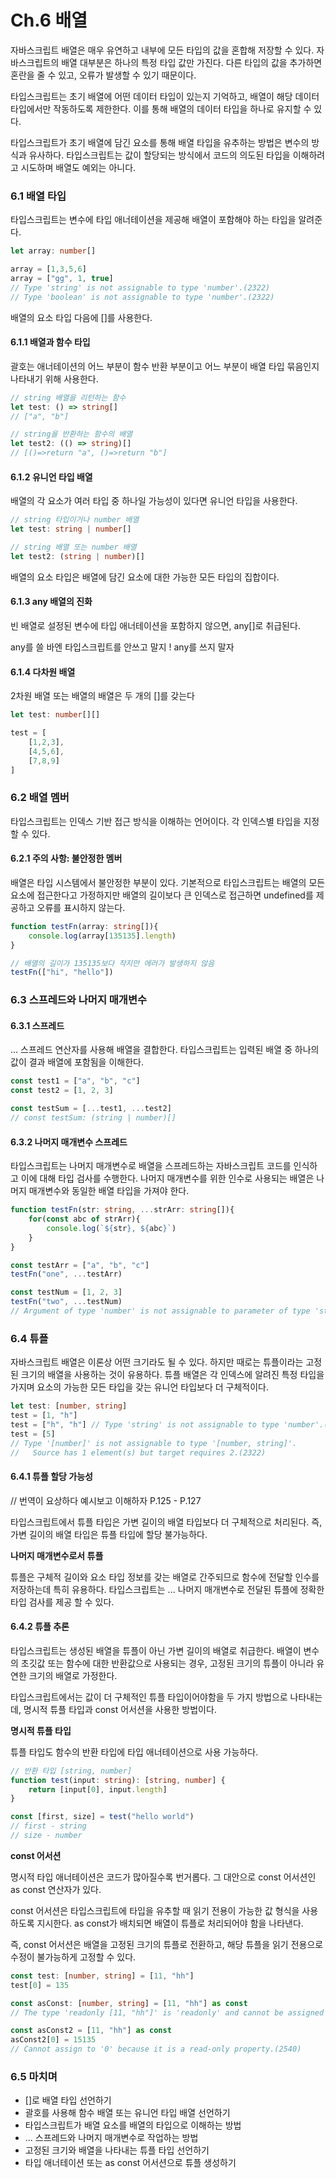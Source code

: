 # Ch.6 배열

자바스크립트 배열은 매우 유연하고 내부에 모든 타입의 값을 혼합해 저장할 수 있다. 자바스크립트의 배열 대부분은 하나의 특정 타입 값만 가진다. 다른 타입의 값을 추가하면 혼란을 줄 수 있고, 오류가 발생할 수 있기 때문이다.

타입스크립트는 초기 배열에 어떤 데이터 타입이 있는지 기억하고, 배열이 해당 데이터 타입에서만 작동하도록 제한한다. 이를 통해 배열의 데이터 타입을 하나로 유지할 수 있다.

타입스크립트가 초기 배열에 담긴 요소를 통해 배열 타입을 유추하는 방법은 변수의 방식과 유사하다. 타입스크립트는 값이 할당되는 방식에서 코드의 의도된 타입을 이해하려고 시도하며 배열도 예외는 아니다.



### 6.1 배열 타입

타입스크립트는 변수에 타입 애너테이션을 제공해 배열이 포함해야 하는 타입을 알려준다.

```typescript
let array: number[]

array = [1,3,5,6]
array = ["gg", 1, true]
// Type 'string' is not assignable to type 'number'.(2322)
// Type 'boolean' is not assignable to type 'number'.(2322)
```

배열의 요소 타입 다음에 \[]를 사용한다.



#### 6.1.1 배열과 함수 타입

괄호는 애너테이션의 어느 부분이 함수 반환 부분이고 어느 부분이 배열 타입 묶음인지 나타내기 위해 사용한다.

```typescript
// string 배열을 리턴하는 함수
let test: () => string[]
// ["a", "b"]

// string을 반환하는 함수의 배열
let test2: (() => string)[]
// [()=>return "a", ()=>return "b"]
```



#### 6.1.2 유니언 타입 배열

배열의 각 요소가 여러 타입 중 하나일 가능성이 있다면 유니언 타입을 사용한다.

```typescript
// string 타입이거나 number 배열
let test: string | number[]

// string 배열 또는 number 배열
let test2: (string | number)[]
```

배열의 요소 타입은 배열에 담긴 요소에 대한 가능한 모든 타입의 집합이다.



#### 6.1.3 any 배열의 진화

빈 배열로 설정된 변수에 타입 애너테이션을 포함하지 않으면, any\[]로 취급된다.&#x20;

any를 쓸 바엔 타입스크립트를 안쓰고 말지 ! any를 쓰지 말자



#### 6.1.4 다차원 배열

2차원 배열 또는 배열의 배열은 두 개의 \[]를 갖는다

```typescript
let test: number[][]

test = [
    [1,2,3],
    [4,5,6],
    [7,8,9]
]
```



### 6.2 배열 멤버

타입스크립트는 인덱스 기반 접근 방식을 이해하는 언어이다. 각 인덱스별 타입을 지정할 수 있다.



#### 6.2.1 주의 사항: 불안정한 멤버

배열은 타입 시스템에서 불안정한 부분이 있다. 기본적으로 타입스크립트는 배열의 모든 요소에 접근한다고 가정하지만 배열의 길이보다 큰 인덱스로 접근하면 undefined를 제공하고 오류를 표시하지 않는다.

```typescript
function testFn(array: string[]){
    console.log(array[135135].length)
}

// 배열의 길이가 135135보다 작지만 에러가 발생하지 않음
testFn(["hi", "hello"])
```



### 6.3 스프레드와 나머지 매개변수

#### 6.3.1 스프레드

... 스프레드 연산자를 사용해 배열을 결합한다. 타입스크립트는 입력된 배열 중 하나의 값이 결과 배열에 포함됨을 이해한다.

```typescript
const test1 = ["a", "b", "c"]
const test2 = [1, 2, 3]

const testSum = [...test1, ...test2]
// const testSum: (string | number)[]
```



#### 6.3.2 나머지 매개변수 스프레드

타입스크립트는 나머지 매개변수로 배열을 스프레드하는 자바스크립트 코드를 인식하고 이에 대해 타입 검사를 수행한다. 나머지 매개변수를 위한 인수로 사용되는 배열은 나머지 매개변수와 동일한 배열 타입을 가져야 한다.

```typescript
function testFn(str: string, ...strArr: string[]){
    for(const abc of strArr){
        console.log(`${str}, ${abc}`)
    }
}

const testArr = ["a", "b", "c"]
testFn("one", ...testArr)

const testNum = [1, 2, 3]
testFn("two", ...testNum)
// Argument of type 'number' is not assignable to parameter of type 'string'.(2345)
```



### 6.4 튜플

자바스크립트 배열은 이론상 어떤 크기라도 될 수 있다. 하지만 때로는 튜플이라는 고정된 크기의 배열을 사용하는 것이 유용하다. 튜플 배열은 각 인덱스에 알려진 특정 타입을 가지며 요소의 가능한 모든 타입을 갖는 유니언 타입보다 더 구체적이다.&#x20;

```typescript
let test: [number, string]
test = [1, "h"]
test = ["h", "h"] // Type 'string' is not assignable to type 'number'.(2322)
test = [5]
// Type '[number]' is not assignable to type '[number, string]'.
//   Source has 1 element(s) but target requires 2.(2322)
```



#### 6.4.1 튜플 할당 가능성

// 번역이 요상하다 예시보고 이해하자 P.125 - P.127

타입스크립트에서 튜플 타입은 가변 길이의 배열 타입보다 더 구체적으로 처리된다. 즉, 가변 길이의 배열 타입은 튜플 타입에 할당 불가능하다.



**나머지 매개변수로서 튜플**

튜플은 구체적 길이와 요소 타입 정보를 갖는 배열로 간주되므로 함수에 전달할 인수를 저장하는데 특히 유용하다. 타입스크립트는 ... 나머지 매개변수로 전달된 튜플에 정확한 타입 검사를 제공 할 수 있다.



#### 6.4.2 튜플 추론

타입스크립트는 생성된 배열을 튜플이 아닌 가변 길이의 배열로 취급한다. 배열이 변수의 초깃값 또는 함수에 대한 반환값으로 사용되는 경우, 고정된 크기의 튜플이 아니라 유연한 크기의 배열로 가정한다.

타입스크립트에서는 값이 더 구체적인 튜플 타입이어야함을 두 가지 방법으로 나타내는데, 명시적 튜플 타입과 const 어서션을 사용한 방법이다.



**명시적 튜플 타입**

튜플 타입도 함수의 반환 타입에 타입 애너테이션으로 사용 가능하다.

```typescript
// 반환 타입 [string, number]
function test(input: string): [string, number] {
    return [input[0], input.length]
}

const [first, size] = test("hello world")
// first - string
// size - number
```



**const 어서션**

명시적 타입 애너테이션은 코드가 많아질수록 번거롭다. 그 대안으로 const 어서션인 as const 연산자가 있다.&#x20;

const 어서션은 타입스크립트에 타입을 유추할 때 읽기 전용이 가능한 값 형식을 사용하도록 지시한다. as const가 배치되면 배열이 튜플로 처리되어야 함을 나타낸다.

즉, const 어서션은 배열을 고정된 크기의 튜플로 전환하고, 해당 튜플을 읽기 전용으로 수정이 불가능하게 고정할 수 있다.

```typescript
const test: [number, string] = [11, "hh"]
test[0] = 135

const asConst: [number, string] = [11, "hh"] as const
// The type 'readonly [11, "hh"]' is 'readonly' and cannot be assigned to the mutable type '[number, string]'.(4104)

const asConst2 = [11, "hh"] as const
asConst2[0] = 15135
// Cannot assign to '0' because it is a read-only property.(2540)
```



### 6.5 마치며

* \[]로 배열 타입 선언하기
* 괄호를 사용해 함수 배열 또는 유니언 타입 배열 선언하기
* 타입스크립트가 배열 요소를 배열의 타입으로 이해하는 방법
* ... 스프레드와 나머지 매개변수로 작업하는 방법
* 고정된 크기와 배열을 나타내는 튜플 타입 선언하기
* 타입 애너테이션 또는 as const 어서션으로 튜플 생성하기

